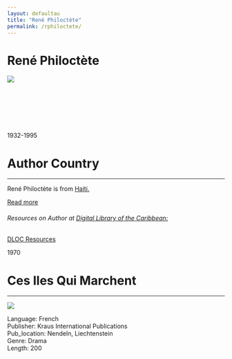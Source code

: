 ```yaml
---
layout: defaultau
title: "René Philoctète"
permalink: /rphiloctete/
---
```

<!-- partial:index.partial.html -->
<div class="content">
     <h1>René Philoctète</h1>
    <div class="quote">
        <div><img src="http://ile-en-ile.org/wp-content/uploads/2003/02/philoctete.jpg" class="logo"></div>
    </div>
    <div class="timeline">
        <div style="padding-bottom:100px;"></div>
        <div class="block">
             <div class="date right"><p class="right">1932-1995</p></div>
            <div class="dot"></div>
            <div class="left first">
            <div class="author_country">
                <h1>Author Country</h1><hr>
          <div class="aclocation">  <p>René Philoctète is from <a href="{{ site.baseurl }}/5">Haiti.</a></p></div>
              <div class="acreadmore">  <a href="https://fr.wikipedia.org/wiki/Ren%C3%A9_Philoct%C3%A8te" target="_blank">Read more</a></div>
<div class="aclocation">  <h6>Resources on Author at <a href="https://dloc.com" target="_blank">Digital Library of the Caribbean:</a></h6></div>
              <div class="dlocresources"><a href="{{ site.baseurl }}/rphiloctete_dloc" target="_blank">DLOC Resources</a></div>
            </div>
            </div>
        <div class="block">
            <div class="date left"><p class="left">1970</p></div>
            <div class="dot"></div>
            <div class="right hide">
                <h1>Ces Iles Qui Marchent</h1><hr>
                <p><img src="https://images-na.ssl-images-amazon.com/images/I/41XHFN50JZL._SX195_.jpg"></p>
                <p>
                Language: French<br/>
                Publisher: Kraus International Publications<br/>
                Pub_location: Nendeln, Liechtenstein<br/>
                Genre: Drama<br/>
                Length: 200<br/>                   </p>
            </div>
        </div>
  <!-- partial -->
<script src='https://cdnjs.cloudflare.com/ajax/libs/jquery/3.1.1/jquery.min.js'></script><script  src="{{ site.baseurl }}/assets/js/authorscript.js"></script>